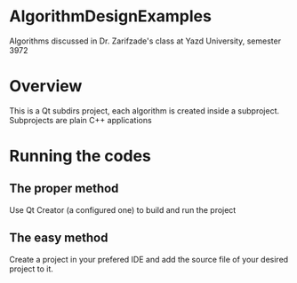# AlgorithmDesignExamples
Algorithms discussed in Dr. Zarifzade's class at Yazd University, semester 3972

# Overview
This is a Qt subdirs project, each algorithm is created inside a subproject. 
Subprojects are plain C++ applications

# Running the codes
## The proper method
Use Qt Creator (a configured one) to build and run the project
## The easy method
Create a project in your prefered IDE and add the source file of your desired project to it.
